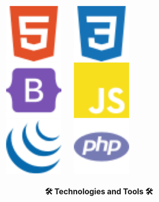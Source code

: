 <img width="150" style="margin-right:30px" src="./svg/html.svg" alt="">
<img width="150" style="margin-right:30px" src="./svg/css.svg" alt="">
<img width="150" style="margin-right:30px" src="./svg/bootstrap.svg" alt="">
<img width="150" style="margin-right:30px" src="./svg/javascript.svg" alt="">
<img width="150" style="margin-right:30px" src="./svg/jquery.svg" alt="">
<img width="150" style="margin-right:30px" src="./svg/php.svg" alt="">
<h2 align="center">🛠 Technologies and Tools 🛠</h2>

